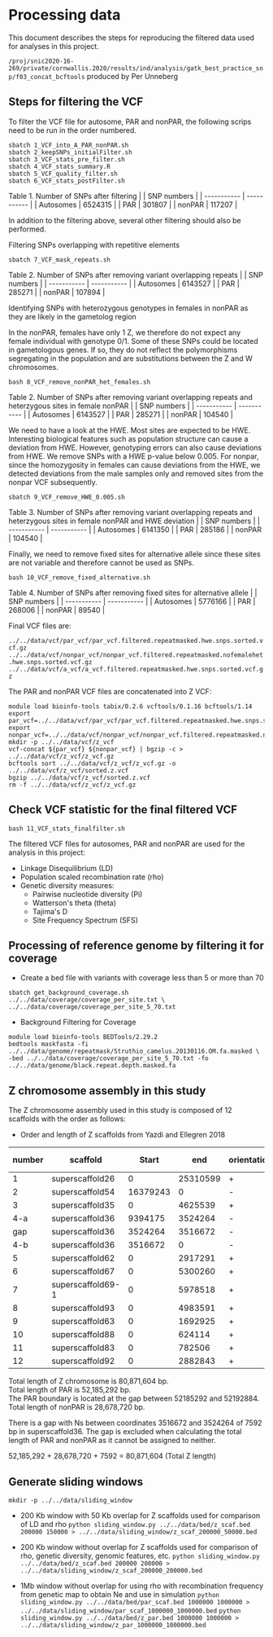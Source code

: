 # Processing data

This document describes the steps for reproducing the filtered data used for analyses in this project.

`/proj/snic2020-16-269/private/cornwallis.2020/results/ind/analysis/gatk_best_practice_snp/f03_concat_bcftools` produced by Per Unneberg

## Steps for filtering the VCF
To filter the VCF file for autosome, PAR and nonPAR, the following scrips need to be run in the order numbered.

```
sbatch 1_VCF_into_A_PAR_nonPAR.sh
sbatch 2_keepSNPs_initialFilter.sh
sbatch 3_VCF_stats_pre_filter.sh
sbatch 4_VCF_stats_summary.R
sbatch 5_VCF_quality_filter.sh
sbatch 6_VCF_stats_postFilter.sh
```

Table 1. Number of SNPs after filtering
|   | SNP numbers |
| ----------- | ----------- |
| Autosomes | 6524315 |
| PAR | 301807 |
| nonPAR | 117207 |

In addition to the filtering above, several other filtering should also be performed. 

Filtering SNPs overlapping with repetitive elements

`sbatch 7_VCF_mask_repeats.sh`

Table 2. Number of SNPs after removing variant overlapping repeats
|   | SNP numbers |
| ----------- | ----------- |
| Autosomes | 6143527 |
| PAR | 285271 |
| nonPAR | 107894 |

Identifying SNPs with heterozygous genotypes in females in nonPAR as they are likely in the gametolog region

In the nonPAR, females have only 1 Z, we therefore do not expect any female individual with genotype 0/1. Some of these SNPs could be 
located in gametologous genes. If so, they do not reflect the polymorphisms segregating in the population and are substitutions between the
Z and W chromosomes.

`bash 8_VCF_remove_nonPAR_het_females.sh`

Table 2. Number of SNPs after removing variant overlapping repeats and heterzygous sites in female nonPAR
|   | SNP numbers |
| ----------- | ----------- |
| Autosomes | 6143527 |
| PAR | 285271 |
| nonPAR | 104540 |

We need to have a look at the HWE. Most sites are expected to be HWE. Interesting biological features
such as population structure can cause a deviation from HWE. However, genotyping errors can also cause 
deviations from HWE. We remove SNPs with a HWE p-value below 0.005. For nonpar, since the homozygosity in females
can cause deviations from the HWE, we detected deviations from the male samples only and removed sites from the nonpar
VCF subsequently.

`sbatch 9_VCF_remove_HWE_0.005.sh`

Table 3. Number of SNPs after removing variant overlapping repeats and heterzygous sites in female nonPAR and HWE deviation
|   | SNP numbers |
| ----------- | ----------- |
| Autosomes | 6141350 |
| PAR | 285186 |
| nonPAR | 104540 |

Finally, we need to remove fixed sites for alternative allele since these sites are not variable and therefore cannot be used as SNPs.

`bash 10_VCF_remove_fixed_alternative.sh`

Table 4. Number of SNPs after removing fixed sites for alternative allele
|   | SNP numbers |
| ----------- | ----------- |
| Autosomes | 5776166 |
| PAR | 268006 |
| nonPAR | 89540 |

Final VCF files are:

`../../data/vcf/par_vcf/par_vcf.filtered.repeatmasked.hwe.snps.sorted.vcf.gz` <br>
`../../data/vcf/nonpar_vcf/nonpar_vcf.filtered.repeatmasked.nofemalehet.hwe.snps.sorted.vcf.gz` <br>
`../../data/vcf/a_vcf/a_vcf.filtered.repeatmasked.hwe.snps.sorted.vcf.gz` <br>

The PAR and nonPAR VCF files are concatenated into Z VCF:

```
module load bioinfo-tools tabix/0.2.6 vcftools/0.1.16 bcftools/1.14
export par_vcf=../../data/vcf/par_vcf/par_vcf.filtered.repeatmasked.hwe.snps.sorted.vcf.gz
export nonpar_vcf=../../data/vcf/nonpar_vcf/nonpar_vcf.filtered.repeatmasked.nofemalehet.hwe.snps.sorted.vcf.gz
mkdir -p ../../data/vcf/z_vcf
vcf-concat ${par_vcf} ${nonpar_vcf} | bgzip -c > ../../data/vcf/z_vcf/z_vcf.gz
bcftools sort ../../data/vcf/z_vcf/z_vcf.gz -o ../../data/vcf/z_vcf/sorted.z.vcf
bgzip ../../data/vcf/z_vcf/sorted.z.vcf
rm -f ../../data/vcf/z_vcf/z_vcf.gz
```

## Check VCF statistic for the final filtered VCF

`bash 11_VCF_stats_finalfilter.sh`

The filtered VCF files for autosomes, PAR and nonPAR are used for the analysis in this project:
- Linkage Disequilibrium (LD)
- Population scaled recombination rate (rho)
- Genetic diversity measures:
    - Pairwise nucleotide diversity (Pi)
    - Watterson's theta (theta)
    - Tajima's D
    - Site Frequency Spectrum (SFS)

## Processing of reference genome by filtering it for coverage

- Create a bed file with variants with coverage less than 5 or more than 70 <br>
```
sbatch get_background_coverage.sh ../../data/coverage/coverage_per_site.txt \
../../data/coverage/coverage_per_site_5_70.txt
```

- Background Filtering for Coverage <br>
```
module load bioinfo-tools BEDTools/2.29.2
bedtools maskfasta -fi ../../data/genome/repeatmask/Struthio_camelus.20130116.OM.fa.masked \
-bed ../../data/coverage/coverage_per_site_5_70.txt -fo ../../data/genome/black.repeat.depth.masked.fa
```

## Z chromosome assembly in this study
The Z chromosome assembly used in this study is composed of 12 scaffolds with the order as follows:

 - Order and length of Z scaffolds from Yazdi and Ellegren 2018

| number | scaffold | Start | end | orientation | segment | scaffold length | Z length |
| ------ | -------- | ----- | --- | ----------- | ------- | --------------- | -------- |
| 1 | superscaffold26 | 0 | 25310599 | + | PAR | 25310599 | 25310599 |
| 2 | superscaffold54 | 16379243 | 0 | - | PAR | 29256470 | 41689842 |
| 3 | superscaffold35 | 0 | 4625539 | + | PAR | 4625539 | 46315381 | 
| 4-a | superscaffold36 | 9394175 | 3524264 | - | PAR | 5869911 | 52185292 |
| gap | superscaffold36 | 3524264 | 3516672 | - | gap | 7592 | 52192884
| 4-b | superscaffold36 | 3516672 | 0 | - | nonPAR | 3516672 | 55709556 |
| 5 | superscaffold62 | 0 | 2917291 | + | nonPAR | 2917291 | 58626847 |
| 6 | superscaffold67 | 0 | 5300260 | + | nonPAR | 5300260 | 63927107 |
| 7 | superscaffold69-1 | 0 | 5978518 | + | nonPAR | 5978518 | 69905625 |
| 8 | superscaffold93 | 0 | 4983591 | + | nonPAR | 4983591 | 74889216 |
| 9 | superscaffold63 | 0 | 1692925 | + | nonPAR | 1692925 | 76582141 |
| 10 | superscaffold88 | 0 | 624114 | + | nonPAR | 624114 | 77206255 |
| 11 | superscaffold83 | 0 | 782506 | + | nonPAR | 782506 | 77988761 |
| 12 | superscaffold92 | 0 | 2882843 | + | nonPAR | 2882843 | 80871604 |

Total length of Z chromosome is 80,871,604 bp. <br>
Total length of PAR is 52,185,292 bp. <br>
The PAR boundary is located at the gap between 52185292 and 52192884. 
Total length of nonPAR is 28,678,720 bp. <br>

There is a gap with Ns between coordinates 3516672 and 3524264 of 7592 bp in superscaffold36.
The gap is excluded when calculating the total length of PAR and nonPAR as it cannot be assigned to neither. 

52,185,292 + 28,678,720 + 7592 = 80,871,604 (Total Z length)

## Generate sliding windows
`mkdir -p ../../data/sliding_window`

- 200 Kb window with 50 Kb overlap for Z scaffolds used for comparison of LD and rho
`python sliding_window.py ../../data/bed/z_scaf.bed 200000 150000 > ../../data/sliding_window/z_scaf_200000_50000.bed`

- 200 Kb window without overlap for Z scaffolds used for comparison of rho, genetic diversity, genomic features, etc.
`python sliding_window.py ../../data/bed/z_scaf.bed 200000 200000 > ../../data/sliding_window/z_scaf_200000_200000.bed`

- 1Mb window without overlap for using rho with recombination frequency from genetic map to obtain Ne and use in simulation
`python sliding_window.py ../../data/bed/par_scaf.bed 1000000 1000000 > ../../data/sliding_window/par_scaf_1000000_1000000.bed`
`python sliding_window.py ../../data/bed/z_par.bed 1000000 1000000 > ../../data/sliding_window/z_par_1000000_1000000.bed`

